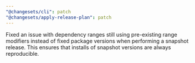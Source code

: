```yaml
---
"@changesets/cli": patch
"@changesets/apply-release-plan": patch
---
```


Fixed an issue with dependency ranges still using pre-existing range modifiers instead of fixed package versions when performing a snapshot release. This ensures that installs of snapshot versions are always reproducible.
